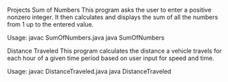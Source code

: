 Projects
Sum of Numbers
This program asks the user to enter a positive nonzero integer. It then calculates and displays the sum of all the numbers from 1 up to the entered value.

Usage:
javac SumOfNumbers.java
java SumOfNumbers

Distance Traveled
This program calculates the distance a vehicle travels for each hour of a given time period based on user input for speed and time.

Usage:
javac DistanceTraveled.java
java DistanceTraveled

